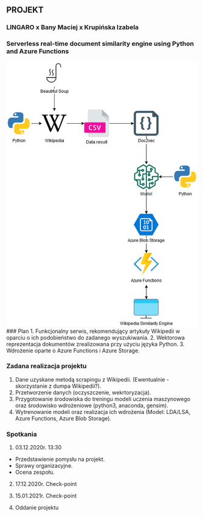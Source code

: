## PROJEKT
### LINGARO x Bany Maciej x Krupińska Izabela
### Serverless real-time document similarity engine using Python and Azure Functions
<img src="azDiagram3.png" width = 800> 
### Plan
1. Funkcjonalny serwis, rekomendujący artykuły Wikipedii w oparciu o ich podobieństwo do zadanego wyszukiwania.
2. Wektorowa reprezentacja dokumentów zrealizowana przy użyciu języka Python.
3. Wdrożenie oparte o Azure Functions i Azure Storage.

### Zadana realizacja projektu 
1. Dane uzyskane metodą scrapingu z Wikipedii. (Ewentualnie - skorzystanie z dumpa Wikipedii?).
2. Przetworzenie danych (oczyszczenie, wekrtoryzacja).
3. Przygotowanie środowiska do treningu modeli uczenia maszynowego oraz środowisko wdrożeniowe (python3, anaconda, gensim).
4. Wytrenowanie modeli oraz realizacja ich wdrożenia (Model: LDA/LSA, Azure Functions, Azure Blob Storage).

### Spotkania 
1. 03.12.2020r. 13:30
* Przedstawienie pomysłu na projekt.
* Sprawy organizacyjne.
* Ocena zespołu.

2. 17.12.2020r. Check-point

3. 15.01.2021r. Check-point

4. Oddanie projektu
